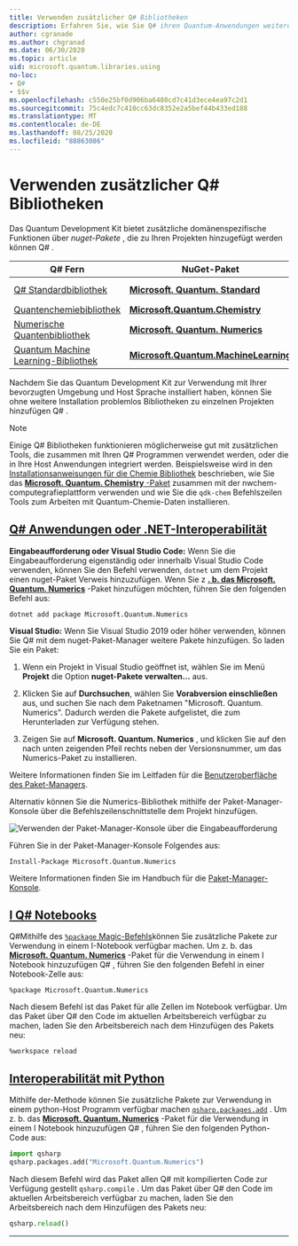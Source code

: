 ```yaml
---
title: Verwenden zusätzlicher Q# Bibliotheken
description: Erfahren Sie, wie Sie Q# ihren Quantum-Anwendungen weitere Bibliotheken hinzufügen.
author: cgranade
ms.author: chgranad
ms.date: 06/30/2020
ms.topic: article
uid: microsoft.quantum.libraries.using
no-loc:
- Q#
- $$v
ms.openlocfilehash: c558e25bf0d906ba6480cd7c41d3ece4ea97c2d1
ms.sourcegitcommit: 75c4edc7c410cc63dc8352e2a5bef44b433ed188
ms.translationtype: MT
ms.contentlocale: de-DE
ms.lasthandoff: 08/25/2020
ms.locfileid: "88863086"
---
```

# <a name="using-additional-no-locq-libraries"></a>Verwenden zusätzlicher Q# Bibliotheken

Das Quantum Development Kit bietet zusätzliche domänenspezifische Funktionen über _nuget-Pakete_ , die zu Ihren Projekten hinzugefügt werden können Q# .

| Q# Fern  | NuGet-Paket | Notizen |
|---------|---------|--------|
| [Q# Standardbibliothek](xref:microsoft.quantum.libraries.standard.intro) | [**Microsoft. Quantum. Standard**](https://www.nuget.org/packages/Microsoft.Quantum.Standard) | Standardmäßig inbegriffen |
| [Quantenchemiebibliothek](xref:microsoft.quantum.chemistry.concepts.intro) | [**Microsoft.Quantum.Chemistry**](https://www.nuget.org/packages/Microsoft.Quantum.Chemistry) | |
| [Numerische Quantenbibliothek](xref:microsoft.quantum.numerics.intro) | [**Microsoft. Quantum. Numerics**](https://www.nuget.org/packages/Microsoft.Quantum.Numerics) | |
| [Quantum Machine Learning-Bibliothek](xref:microsoft.quantum.libraries.machine-learning.intro) | [**Microsoft.Quantum.MachineLearning**](https://www.nuget.org/packages/Microsoft.Quantum.MachineLearning) | |

Nachdem Sie das Quantum Development Kit zur Verwendung mit Ihrer bevorzugten Umgebung und Host Sprache installiert haben, können Sie ohne weitere Installation problemlos Bibliotheken zu einzelnen Projekten hinzufügen Q# .

> [!NOTE]
> Einige Q# Bibliotheken funktionieren möglicherweise gut mit zusätzlichen Tools, die zusammen mit Ihren Q# Programmen verwendet werden, oder die in Ihre Host Anwendungen integriert werden.
> Beispielsweise wird in den [Installationsanweisungen für die Chemie Bibliothek](xref:microsoft.quantum.chemistry.concepts.installation) beschrieben, wie Sie das [ **Microsoft. Quantum. Chemistry** -Paket](https://www.nuget.org/packages/Microsoft.Quantum.Chemistry) zusammen mit der nwchem-computegrafieplattform verwenden und wie Sie die `qdk-chem` Befehlszeilen Tools zum Arbeiten mit Quantum-Chemie-Daten installieren.

## <a name="no-locq-applications-or-net-interopability"></a>[Q# Anwendungen oder .NET-Interoperabilität](#tab/tabid-csproj)

**Eingabeaufforderung oder Visual Studio Code:** Wenn Sie die Eingabeaufforderung eigenständig oder innerhalb Visual Studio Code verwenden, können Sie den Befehl verwenden, `dotnet` um dem Projekt einen nuget-Paket Verweis hinzuzufügen.
Wenn Sie z [**. b. das Microsoft. Quantum. Numerics**](https://www.nuget.org/packages/Microsoft.Quantum.Numerics) -Paket hinzufügen möchten, führen Sie den folgenden Befehl aus:

```dotnetcli
dotnet add package Microsoft.Quantum.Numerics
```

**Visual Studio:** Wenn Sie Visual Studio 2019 oder höher verwenden, können Sie Q# mit dem nuget-Paket-Manager weitere Pakete hinzufügen.
So laden Sie ein Paket: 
1. Wenn ein Projekt in Visual Studio geöffnet ist, wählen Sie im Menü **Projekt** die Option **nuget-Pakete verwalten...** aus.

2. Klicken Sie auf **Durchsuchen**, wählen Sie **Vorabversion einschließen** aus, und suchen Sie nach dem Paketnamen "Microsoft. Quantum. Numerics". Dadurch werden die Pakete aufgelistet, die zum Herunterladen zur Verfügung stehen.

3. Zeigen Sie auf **Microsoft. Quantum. Numerics** , und klicken Sie auf den nach unten zeigenden Pfeil rechts neben der Versionsnummer, um das Numerics-Paket zu installieren.

Weitere Informationen finden Sie im Leitfaden für die [Benutzeroberfläche des Paket-Managers](https://docs.microsoft.com/nuget/tools/package-manager-ui).

Alternativ können Sie die Numerics-Bibliothek mithilfe der Paket-Manager-Konsole über die Befehlszeilenschnittstelle dem Projekt hinzufügen.

![Verwenden der Paket-Manager-Konsole über die Eingabeaufforderung](~/media/vs2017-nuget-console-menu.png)

Führen Sie in der Paket-Manager-Konsole Folgendes aus:

```
Install-Package Microsoft.Quantum.Numerics
```

Weitere Informationen finden Sie im Handbuch für die [Paket-Manager-Konsole](https://docs.microsoft.com/nuget/tools/package-manager-console).

## <a name="ino-locq-notebooks"></a>[I Q# Notebooks](#tab/tabid-notebook)

Q#Mithilfe des [ `%package` Magic-Befehls](xref:microsoft.quantum.iqsharp.magic-ref.package)können Sie zusätzliche Pakete zur Verwendung in einem I-Notebook verfügbar machen.
Um z. b. das [**Microsoft. Quantum. Numerics**](https://www.nuget.org/packages/Microsoft.Quantum.Numerics) -Paket für die Verwendung in einem I Notebook hinzuzufügen Q# , führen Sie den folgenden Befehl in einer Notebook-Zelle aus:

```
%package Microsoft.Quantum.Numerics
```

Nach diesem Befehl ist das Paket für alle Zellen im Notebook verfügbar.
Um das Paket über Q# den Code im aktuellen Arbeitsbereich verfügbar zu machen, laden Sie den Arbeitsbereich nach dem Hinzufügen des Pakets neu:

```
%workspace reload
```

## <a name="python-interoperability"></a>[Interoperabilität mit Python](#tab/tabid-python)


Mithilfe der-Methode können Sie zusätzliche Pakete zur Verwendung in einem python-Host Programm verfügbar machen [`qsharp.packages.add`](https://docs.microsoft.com/python/qsharp/qsharp.packages.packages) .
Um z. b. das [**Microsoft. Quantum. Numerics**](https://www.nuget.org/packages/Microsoft.Quantum.Numerics) -Paket für die Verwendung in einem I Notebook hinzuzufügen Q# , führen Sie den folgenden Python-Code aus:

```python
import qsharp
qsharp.packages.add("Microsoft.Quantum.Numerics")
```

Nach diesem Befehl wird das Paket allen Q# mit kompilierten Code zur Verfügung gestellt `qsharp.compile` .
Um das Paket über Q# den Code im aktuellen Arbeitsbereich verfügbar zu machen, laden Sie den Arbeitsbereich nach dem Hinzufügen des Pakets neu:

```python
qsharp.reload()
```

***

